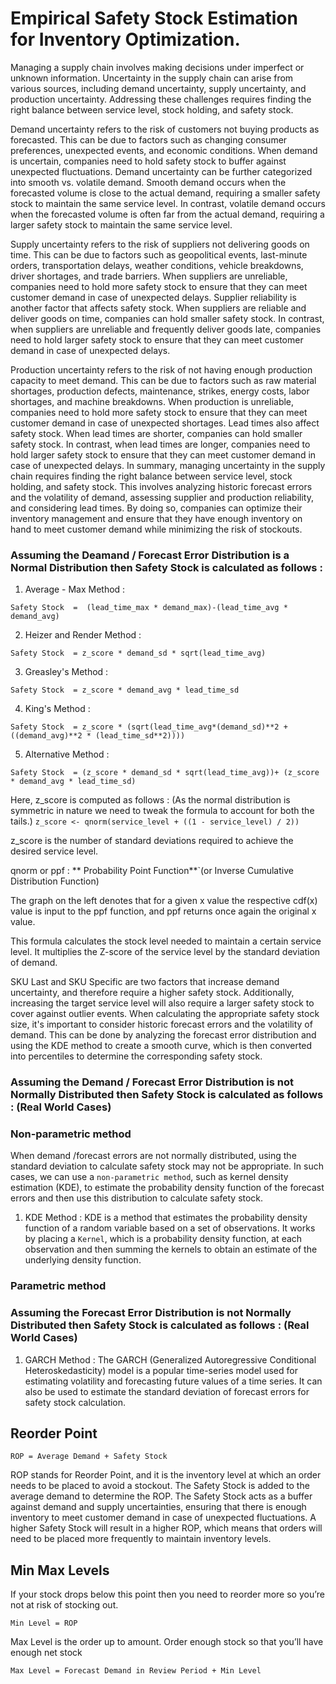 # Empirical Safety Stock Estimation for Inventory Optimization.

Managing a supply chain involves making decisions under imperfect or unknown information. Uncertainty in the supply chain can arise from various sources, including demand uncertainty, supply uncertainty, and production uncertainty. Addressing these challenges requires finding the right balance between service level, stock holding, and safety stock.

Demand uncertainty refers to the risk of customers not buying products as forecasted. This can be due to factors such as changing consumer preferences, unexpected events, and economic conditions. When demand is uncertain, companies need to hold safety stock to buffer against unexpected fluctuations.
Demand uncertainty can be further categorized into smooth vs. volatile demand. Smooth demand occurs when the forecasted volume is close to the actual demand, requiring a smaller safety stock to maintain the same service level. In contrast, volatile demand occurs when the forecasted volume is often far from the actual demand, requiring a larger safety stock to maintain the same service level.

Supply uncertainty refers to the risk of suppliers not delivering goods on time. This can be due to factors such as geopolitical events, last-minute orders, transportation delays, weather conditions, vehicle breakdowns, driver shortages, and trade barriers. When suppliers are unreliable, companies need to hold more safety stock to ensure that they can meet customer demand in case of unexpected delays.
Supplier reliability is another factor that affects safety stock. When suppliers are reliable and deliver goods on time, companies can hold smaller safety stock. In contrast, when suppliers are unreliable and frequently deliver goods late, companies need to hold larger safety stock to ensure that they can meet customer demand in case of unexpected delays.

Production uncertainty refers to the risk of not having enough production capacity to meet demand. This can be due to factors such as raw material shortages, production defects, maintenance, strikes, energy costs, labor shortages, and machine breakdowns. When production is unreliable, companies need to hold more safety stock to ensure that they can meet customer demand in case of unexpected shortages.
Lead times also affect safety stock. When lead times are shorter, companies can hold smaller safety stock. In contrast, when lead times are longer, companies need to hold larger safety stock to ensure that they can meet customer demand in case of unexpected delays.
In summary, managing uncertainty in the supply chain requires finding the right balance between service level, stock holding, and safety stock. This involves analyzing historic forecast errors and the volatility of demand, assessing supplier and production reliability, and considering lead times. By doing so, companies can optimize their inventory management and ensure that they have enough inventory on hand to meet customer demand while minimizing the risk of stockouts.


### Assuming the Deamand / Forecast Error Distribution is a Normal Distribution then Safety Stock is calculated as follows :

1) Average - Max Method :

`Safety Stock  =  (lead_time_max * demand_max)-(lead_time_avg * demand_avg)`

  
2) Heizer and Render Method :
 
`Safety Stock  = z_score * demand_sd * sqrt(lead_time_avg)`

3) Greasley's Method :

`Safety Stock  = z_score * demand_avg * lead_time_sd`
  
4) King's Method :

`Safety Stock  = z_score * (sqrt(lead_time_avg*(demand_sd)**2 + ((demand_avg)**2 * (lead_time_sd**2))))`
  
5) Alternative Method :

`Safety Stock  = (z_score * demand_sd * sqrt(lead_time_avg))+ (z_score * demand_avg * lead_time_sd)`


Here, z_score is computed as follows : (As the normal distribution is symmetric in nature we need to tweak the formula to account for both the tails.)
`z_score <- qnorm(service_level + ((1 - service_level) / 2))`

z_score is the number of standard deviations required to achieve the desired service level.

qnorm or ppf : ** Probability Point Function**`(or Inverse Cumulative Distribution Function) 

The graph on the left denotes that for a given x value the respective cdf(x) value is input to the ppf function, and ppf returns once again the original x value.

This formula calculates the stock level needed to maintain a certain service level. It multiplies the Z-score of the service level by the standard deviation of demand.

SKU Last and SKU Specific are two factors that increase demand uncertainty, and therefore require a higher safety stock. Additionally, increasing the target service level will also require a larger safety stock to cover against outlier events. When calculating the appropriate safety stock size, it's important to consider historic forecast errors and the volatility of demand. This can be done by analyzing the forecast error distribution and using the KDE method to create a smooth curve, which is then converted into percentiles to determine the corresponding safety stock.

### Assuming the Demand / Forecast Error Distribution is not Normally Distributed then Safety Stock is calculated as follows : (Real World Cases)

### Non-parametric method

When demand /forecast errors are not normally distributed, using the standard deviation to calculate safety stock may not be appropriate. In such cases, we can use a `non-parametric method`, such as kernel density estimation (KDE), to estimate the probability density function of the forecast errors and then use this distribution to calculate safety stock.

1) KDE Method :
KDE is a method that estimates the probability density function of a random variable based on a set of observations. It works by placing a `Kernel`, which is a probability density function, at each observation and then summing the kernels to obtain an estimate of the underlying density function.

### Parametric method

### Assuming the Forecast Error Distribution is not Normally Distributed then Safety Stock is calculated as follows : (Real World Cases)

1) GARCH Method :
The GARCH (Generalized Autoregressive Conditional Heteroskedasticity) model is a popular time-series model used for estimating volatility and forecasting future values of a time series. It can also be used to estimate the standard deviation of forecast errors for safety stock calculation.

## Reorder Point

`ROP = Average Demand + Safety Stock`

ROP stands for Reorder Point, and it is the inventory level at which an order needs to be placed to avoid a stockout. The Safety Stock is added to the average demand to determine the ROP. The Safety Stock acts as a buffer against demand and supply uncertainties, ensuring that there is enough inventory to meet customer demand in case of unexpected fluctuations. A higher Safety Stock will result in a higher ROP, which means that orders will need to be placed more frequently to maintain inventory levels.

## Min Max Levels

If your stock drops below this point then you need to reorder more so you’re not at risk of stocking out.

`Min Level = ROP`

Max Level is the order up to amount. Order enough stock so that you’ll have enough net stock

`Max Level = Forecast Demand in Review Period + Min Level`
